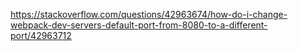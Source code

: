 


https://stackoverflow.com/questions/42963674/how-do-i-change-webpack-dev-servers-default-port-from-8080-to-a-different-port/42963712